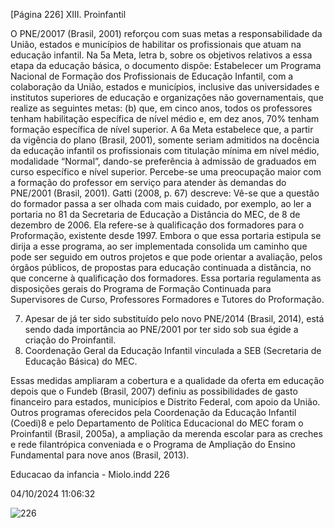 [Página 226]
XIII. Proinfantil

O PNE/20017 (Brasil, 2001) reforçou com suas metas a responsabilidade da União, estados e municípios de habilitar os profissionais
que atuam na educação infantil. Na 5a Meta, letra b, sobre os objetivos
relativos a essa etapa da educação básica, o documento dispõe:
Estabelecer um Programa Nacional de Formação dos
Profissionais de Educação Infantil, com a colaboração da
União, estados e municípios, inclusive das universidades
e institutos superiores de educação e organizações não
governamentais, que realize as seguintes metas:
(b) que, em cinco anos, todos os professores tenham
habilitação específica de nível médio e, em dez anos, 70%
tenham formação específica de nível superior.
A 6a Meta estabelece que, a partir da vigência do plano (Brasil,
2001), somente seriam admitidos na docência da educação infantil
os profissionais com titulação mínima em nível médio, modalidade
“Normal”, dando-se preferência à admissão de graduados em curso
específico e nível superior.
Percebe-se uma preocupação maior com a formação do professor
em serviço para atender às demandas do PNE/2001 (Brasil, 2001). Gatti
(2008, p. 67) descreve:
Vê-se que a questão do formador passa a ser olhada com mais
cuidado, por exemplo, ao ler a portaria no 81 da Secretaria de
Educação a Distância do MEC, de 8 de dezembro de 2006. Ela
refere-se à qualificação dos formadores para o Proformação,
existente desde 1997. Embora o que essa portaria estipula se
dirija a esse programa, ao ser implementada consolida um
caminho que pode ser seguido em outros projetos e que pode
orientar a avaliação, pelos órgãos públicos, de propostas
para educação continuada a distância, no que concerne à
qualificação dos formadores. Essa portaria regulamenta as
disposições gerais do Programa de Formação Continuada para
Supervisores de Curso, Professores Formadores e Tutores do
Proformação.

7. Apesar de já ter sido substituído pelo
novo PNE/2014 (Brasil, 2014), está
sendo dada importância ao PNE/2001
por ter sido sob sua égide a criação do
Proinfantil.
8. Coordenação Geral da Educação
Infantil vinculada a SEB (Secretaria de
Educação Básica) do MEC.

Essas medidas ampliaram a cobertura e a qualidade da oferta em
educação depois que o Fundeb (Brasil, 2007) definiu as possibilidades
de gasto financeiro para estados, municípios e Distrito Federal, com
apoio da União. Outros programas oferecidos pela Coordenação da
Educação Infantil (Coedi)8 e pelo Departamento de Política Educacional do MEC foram o Proinfantil (Brasil, 2005a), a ampliação da
merenda escolar para as creches e rede filantrópica conveniada e o
Programa de Ampliação do Ensino Fundamental para nove anos
(Brasil, 2013).


Educacao da infancia - Miolo.indd 226

04/10/2024 11:06:32

![226](./img/page_226-01.jpg)
